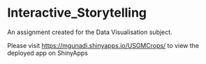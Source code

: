 # Interactive_Storytelling
An assignment created for the Data Visualisation subject.

Please visit https://mgunadi.shinyapps.io/USGMCrops/ to view the deployed app on ShinyApps

